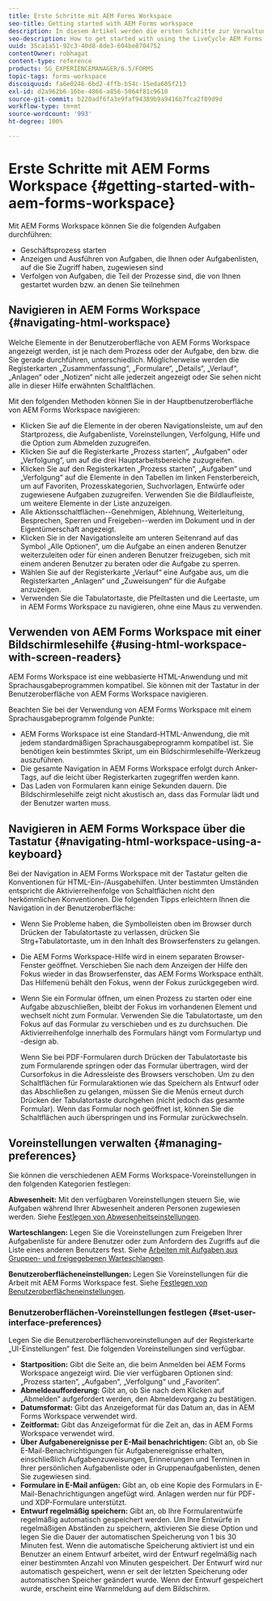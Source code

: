 ```yaml
---
title: Erste Schritte mit AEM Forms Workspace
seo-title: Getting started with AEM Forms workspace
description: In diesem Artikel werden die ersten Schritte zur Verwaltung der Automatisierung Ihrer Geschäftsprozesse mit LiveCycle AEM Forms Workspace beschrieben.
seo-description: How to get started with using the LiveCycle AEM Forms workspace to manage your business automation processes.
uuid: 35ca1a51-92c3-40d8-8de3-604be8704752
contentOwner: robhagat
content-type: reference
products: SG_EXPERIENCEMANAGER/6.5/FORMS
topic-tags: forms-workspace
discoiquuid: fa6e0246-6bd2-4ffb-b54c-15eda605f213
exl-id: d2a962b6-16be-4866-a856-5064f81c9610
source-git-commit: b220adf6fa3e9faf94389b9a9416b7fca2f89d9d
workflow-type: tm+mt
source-wordcount: '993'
ht-degree: 100%

---
```


# Erste Schritte mit AEM Forms Workspace {#getting-started-with-aem-forms-workspace}

Mit AEM Forms Workspace können Sie die folgenden Aufgaben durchführen:

* Geschäftsprozess starten
* Anzeigen und Ausführen von Aufgaben, die Ihnen oder Aufgabenlisten, auf die Sie Zugriff haben, zugewiesen sind
* Verfolgen von Aufgaben, die Teil der Prozesse sind, die von Ihnen gestartet wurden bzw. an denen Sie teilnehmen

## Navigieren in AEM Forms Workspace {#navigating-html-workspace}

Welche Elemente in der Benutzeroberfläche von AEM Forms Workspace angezeigt werden, ist je nach dem Prozess oder der Aufgabe, den bzw. die Sie gerade durchführen, unterschiedlich. Möglicherweise werden die Registerkarten „Zusammenfassung“, „Formulare“, „Details“, „Verlauf“, „Anlagen“ oder „Notizen“ nicht alle jederzeit angezeigt oder Sie sehen nicht alle in dieser Hilfe erwähnten Schaltflächen.

Mit den folgenden Methoden können Sie in der Hauptbenutzeroberfläche von AEM Forms Workspace navigieren:

* Klicken Sie auf die Elemente in der oberen Navigationsleiste, um auf den Startprozess, die Aufgabenliste, Voreinstellungen, Verfolgung, Hilfe und die Option zum Abmelden zuzugreifen.
* Klicken Sie auf die Registerkarte „Prozess starten“, „Aufgaben“ oder „Verfolgung“, um auf die drei Hauptarbeitsbereiche zuzugreifen.
* Klicken Sie auf den Registerkarten „Prozess starten“, „Aufgaben“ und „Verfolgung“ auf die Elemente in den Tabellen im linken Fensterbereich, um auf Favoriten, Prozesskategorien, Suchvorlagen, Entwürfe oder zugewiesene Aufgaben zuzugreifen. Verwenden Sie die Bildlaufleiste, um weitere Elemente in der Liste anzuzeigen.
* Alle Aktionsschaltflächen--Genehmigen, Ablehnung, Weiterleitung, Besprechen, Sperren und Freigeben--werden im Dokument und in der Eigentümerschaft angezeigt.
* Klicken Sie in der Navigationsleite am unteren Seitenrand auf das Symbol „Alle Optionen“, um die Aufgabe an einen anderen Benutzer weiterzuleiten oder für einen anderen Benutzer freizugeben, sich mit einem anderen Benutzer zu beraten oder die Aufgabe zu sperren.
* Wählen Sie auf der Registerkarte „Verlauf“ eine Aufgabe aus, um die Registerkarten „Anlagen“ und „Zuweisungen“ für die Aufgabe anzuzeigen.
* Verwenden Sie die Tabulatortaste, die Pfeiltasten und die Leertaste, um in AEM Forms Workspace zu navigieren, ohne eine Maus zu verwenden.

## Verwenden von AEM Forms Workspace mit einer Bildschirmlesehilfe {#using-html-workspace-with-screen-readers}

AEM Forms Workspace ist eine webbasierte HTML-Anwendung und mit Sprachausgabeprogrammen kompatibel. Sie können mit der Tastatur in der Benutzeroberfläche von AEM Forms Workspace navigieren.

Beachten Sie bei der Verwendung von AEM Forms Workspace mit einem Sprachausgabeprogramm folgende Punkte:

* AEM Forms Workspace ist eine Standard-HTML-Anwendung, die mit jedem standardmäßigen Sprachausgabeprogramm kompatibel ist. Sie benötigen kein bestimmtes Skript, um ein Bildschirmlesehilfe-Werkzeug auszuführen.
* Die gesamte Navigation in AEM Forms Workspace erfolgt durch Anker-Tags, auf die leicht über Registerkarten zugegriffen werden kann.
* Das Laden von Formularen kann einige Sekunden dauern. Die Bildschirmlesehilfe zeigt nicht akustisch an, dass das Formular lädt und der Benutzer warten muss.

## Navigieren in AEM Forms Workspace über die Tastatur {#navigating-html-workspace-using-a-keyboard}

Bei der Navigation in AEM Forms Workspace mit der Tastatur gelten die Konventionen für HTML-Ein-/Ausgabehilfen. Unter bestimmten Umständen entspricht die Aktivierreihenfolge von Schaltflächen nicht den herkömmlichen Konventionen. Die folgenden Tipps erleichtern Ihnen die Navigation in der Benutzeroberfläche:

* Wenn Sie Probleme haben, die Symbolleisten oben im Browser durch Drücken der Tabulatortaste zu verlassen, drücken Sie Strg+Tabulatortaste, um in den Inhalt des Browserfensters zu gelangen.
* Die AEM Forms Workspace-Hilfe wird in einem separaten Browser-Fenster geöffnet. Verschieben Sie nach dem Anzeigen der Hilfe den Fokus wieder in das Browserfenster, das AEM Forms Workspace enthält. Das Hilfemenü behält den Fokus, wenn der Fokus zurückgegeben wird.
* Wenn Sie ein Formular öffnen, um einen Prozess zu starten oder eine Aufgabe abzuschließen, bleibt der Fokus im vorhandenen Element und wechselt nicht zum Formular. Verwenden Sie die Tabulatortaste, um den Fokus auf das Formular zu verschieben und es zu durchsuchen. Die Aktivierreihenfolge innerhalb des Formulars hängt vom Formulartyp und -design ab.

   Wenn Sie bei PDF-Formularen durch Drücken der Tabulatortaste bis zum Formularende springen oder das Formular übertragen, wird der Cursorfokus in die Adressleiste des Browsers verschoben. Um zu den Schaltflächen für Formularaktionen wie das Speichern als Entwurf oder das Abschließen zu gelangen, müssen Sie die Menüs erneut durch Drücken der Tabulatortaste durchgehen (nicht jedoch das gesamte Formular). Wenn das Formular noch geöffnet ist, können Sie die Schaltflächen auch überspringen und ins Formular zurückwechseln.

## Voreinstellungen verwalten {#managing-preferences}

Sie können die verschiedenen AEM Forms Workspace-Voreinstellungen in den folgenden Kategorien festlegen:

**Abwesenheit:** Mit den verfügbaren Voreinstellungen steuern Sie, wie Aufgaben während Ihrer Abwesenheit anderen Personen zugewiesen werden. Siehe [Festlegen von Abwesenheitseinstellungen](todo-lists.md#setting-out-of-office-preferences).

**Warteschlangen:** Legen Sie die Voreinstellungen zum Freigeben Ihrer Aufgabenliste für andere Benutzer oder zum Anfordern des Zugriffs auf die Liste eines anderen Benutzers fest. Siehe [Arbeiten mit Aufgaben aus Gruppen- und freigegebenen Warteschlangen](todo-lists.md#working-with-tasks-from-group-and-shared-queues).

**Benutzeroberflächeneinstellungen:** Legen Sie Voreinstellungen für die Arbeit mit AEM Forms Workspace fest. Siehe [Festlegen von Benutzeroberflächeneinstellungen](#set-user-interface-preferences).

### Benutzeroberflächen-Voreinstellungen festlegen {#set-user-interface-preferences}

Legen Sie die Benutzeroberflächenvoreinstellungen auf der Registerkarte „UI-Einstellungen“ fest. Die folgenden Voreinstellungen sind verfügbar.

* **Startposition:** Gibt die Seite an, die beim Anmelden bei AEM Forms Workspace angezeigt wird. Die vier verfügbaren Optionen sind: „Prozess starten“, „Aufgaben“, „Verfolgung“ und „Favoriten“.
* **Abmeldeaufforderung:** Gibt an, ob Sie nach dem Klicken auf „Abmelden“ aufgefordert werden, den Abmeldevorgang zu bestätigen.
* **Datumsformat:** Gibt das Anzeigeformat für das Datum an, das in AEM Forms Workspace verwendet wird.
* **Zeitformat:** Gibt das Anzeigeformat für die Zeit an, das in AEM Forms Workspace verwendet wird.
* **Über Aufgabenereignisse per E-Mail benachrichtigen:** Gibt an, ob Sie E-Mail-Benachrichtigungen für Aufgabenereignisse erhalten, einschließlich Aufgabenzuweisungen, Erinnerungen und Terminen in Ihrer persönlichen Aufgabenliste oder in Gruppenaufgabenlisten, denen Sie zugewiesen sind.
* **Formulare in E-Mail anfügen:** Gibt an, ob eine Kopie des Formulars in E-Mail-Benachrichtigungen angefügt wird. Anlagen werden nur für PDF- und XDP-Formulare unterstützt.
* **Entwurf regelmäßig speichern:** Gibt an, ob Ihre Formularentwürfe regelmäßig automatisch gespeichert werden. Um Ihre Entwürfe in regelmäßigen Abständen zu speichern, aktivieren Sie diese Option und legen Sie die Dauer der automatischen Speicherung von 1 bis 30 Minuten fest. Wenn die automatische Speicherung aktiviert ist und ein Benutzer an einem Entwurf arbeitet, wird der Entwurf regelmäßig nach einer bestimmten Anzahl von Minuten gespeichert. Der Entwurf wird nur automatisch gespeichert, wenn er seit der letzten Speicherung oder automatischen Speicher geändert wurde. Wenn der Entwurf gespeichert wurde, erscheint eine Warnmeldung auf dem Bildschirm.
